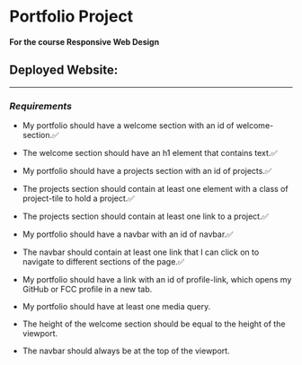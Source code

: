 # Portfolio Project 
#### For the course Responsive Web Design

## Deployed Website:


***

### *Requirements*
- My portfolio should have a welcome section with an id of welcome-section.✅

- The welcome section should have an h1 element that contains text.✅

- My portfolio should have a projects section with an id of projects.✅

- The projects section should contain at least one element with a class of project-tile to hold a project.✅

- The projects section should contain at least one link to a project.✅

- My portfolio should have a navbar with an id of navbar.✅

- The navbar should contain at least one link that I can click on to navigate to different sections of the page.✅

- My portfolio should have a link with an id of profile-link, which opens my GitHub or FCC profile in a new tab.

-  My portfolio should have at least one media query.

-  The height of the welcome section should be equal to the height of the viewport.

- The navbar should always be at the top of the viewport.
